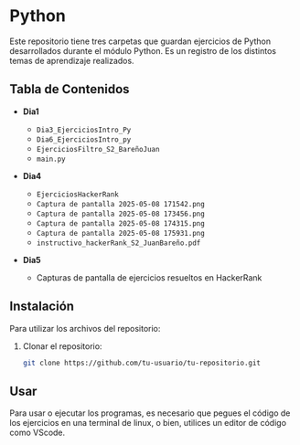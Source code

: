 # Python 

Este repositorio tiene tres carpetas que guardan ejercicios de Python desarrollados durante el módulo Python. Es un registro de los distintos temas de aprendizaje realizados.

## Tabla de Contenidos

- **Dia1**
  - `Dia3_EjerciciosIntro_Py`
  - `Dia6_EjerciciosIntro_py`
  - `EjerciciosFiltro_S2_BareñoJuan`
  - `main.py`

- **Dia4**
  - `EjerciciosHackerRank`
  - `Captura de pantalla 2025-05-08 171542.png`
  - `Captura de pantalla 2025-05-08 173456.png`
  - `Captura de pantalla 2025-05-08 174315.png`
  - `Captura de pantalla 2025-05-08 175931.png`
  - `instructivo_hackerRank_S2_JuanBareño.pdf`

- **Dia5**
  - Capturas de pantalla de ejercicios resueltos en HackerRank

## Instalación

Para utilizar los archivos del repositorio:

1. Clonar el repositorio:
   ```bash
   git clone https://github.com/tu-usuario/tu-repositorio.git

## Usar

Para usar o ejecutar los programas, es necesario que pegues el código de los ejercicios en una terminal de linux, o bien, utilices un editor de código como VScode.